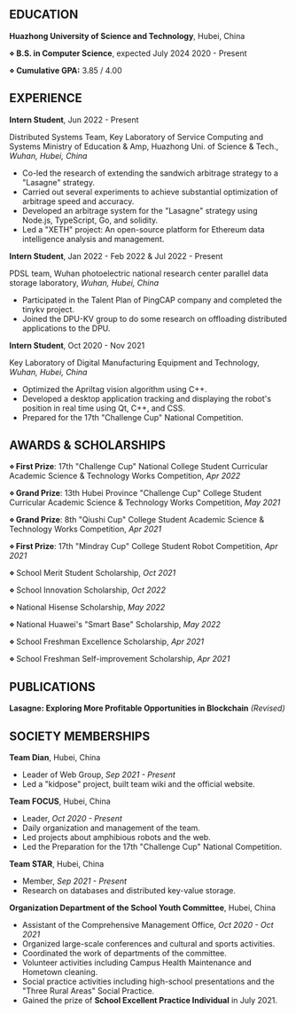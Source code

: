 <div style="display:none">

---
layout: archive
title: "Curriculum Vitae"
permalink: /cv/
author_profile: true
redirect_from:
  - /resume
---
{% include base_path %}

</div>

## EDUCATION

**Huazhong University of Science and Technology**, Hubei, China

**⋄**  **B.S. in Computer Science**, expected July 2024 2020 - Present

**⋄**  **Cumulative GPA:** 3.85 / 4.00

## EXPERIENCE

**Intern Student**,  Jun 2022 - Present

Distributed Systems Team, Key Laboratory of Service Computing and Systems Ministry of Education & Amp, Huazhong Uni. of Science & Tech., *Wuhan, Hubei, China*

- Co-led the research of extending the sandwich arbitrage strategy to a "Lasagne" strategy.
- Carried out several experiments to achieve substantial optimization of arbitrage speed and accuracy.
- Developed an arbitrage system for the "Lasagne" strategy using Node.js, TypeScript, Go, and solidity.
- Led a "XETH" project: An open-source platform for Ethereum data intelligence analysis and management.

**Intern Student**,  Jan 2022 - Feb 2022 & Jul 2022 - Present

PDSL team, Wuhan photoelectric national research center parallel data storage laboratory, *Wuhan, Hubei, China*

- Participated in the Talent Plan of PingCAP company and completed the tinykv project.
- Joined the DPU-KV group to do some research on offloading distributed applications to the DPU.

**Intern Student**,  Oct 2020 - Nov 2021

Key Laboratory of Digital Manufacturing Equipment and Technology, *Wuhan, Hubei, China*

- Optimized the Apriltag vision algorithm using C++.
- Developed a desktop application tracking and displaying the robot's position in real time using Qt, C++, and CSS.
- Prepared for the 17th "Challenge Cup" National Competition.

## AWARDS & SCHOLARSHIPS

**⋄  First Prize**: 17th "Challenge Cup" National College Student Curricular Academic Science & Technology Works Competition, *Apr 2022*

**⋄  Grand Prize**: 13th Hubei Province "Challenge Cup" College Student Curricular Academic Science & Technology Works Competition, *May 2021*

**⋄  Grand Prize**: 8th "Qiushi Cup" College Student Academic Science & Technology Works Competition, *Apr 2021*

**⋄  First Prize**: 17th "Mindray Cup" College Student Robot Competition, *Apr 2021*

**⋄**  School Merit Student Scholarship, *Oct 2021*

**⋄**  School Innovation Scholarship, *Oct 2022*

**⋄**  National Hisense Scholarship, *May 2022*

**⋄**  National Huawei's "Smart Base" Scholarship, *May 2022*

**⋄**  School Freshman Excellence Scholarship, *Apr 2021*

**⋄**  School Freshman Self-improvement Scholarship, *Apr 2021*

## PUBLICATIONS

**Lasagne: Exploring More Profitable Opportunities in Blockchain** *(Revised)*

## SOCIETY MEMBERSHIPS

**Team Dian**, Hubei, China

- Leader of Web Group, *Sep 2021 - Present*
- Led a "kidpose" project, built team wiki and the official website.

**Team FOCUS**, Hubei, China

- Leader, *Oct 2020 - Present*
- Daily organization and management of the team.
- Led projects about amphibious robots and the web.
- Led the Preparation for the 17th "Challenge Cup" National Competition.

**Team STAR**, Hubei, China

- Member, *Sep 2021 - Present*
- Research on databases and distributed key-value storage.

**Organization Department of the School Youth Committee**, Hubei, China

- Assistant of the Comprehensive Management Office, *Oct 2020 - Oct 2021*
- Organized large-scale conferences and cultural and sports activities.
- Coordinated the work of departments of the committee.
- Volunteer activities including Campus Health Maintenance and Hometown cleaning.
- Social practice activities including high-school presentations and the "Three Rural Areas" Social Practice.
- Gained the prize of **School Excellent Practice Individual** in July 2021.

